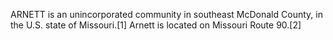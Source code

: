 ARNETT is an unincorporated community in southeast McDonald County, in the U.S. state of Missouri.[1] Arnett is located on Missouri Route 90.[2]
